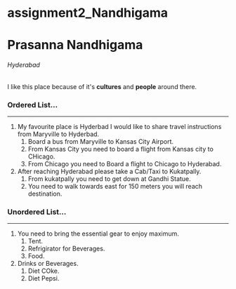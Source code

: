 # assignment2_Nandhigama
# Prasanna Nandhigama
###### Hyderabad
I like this place because of it's **cultures** and **people** around there.

### Ordered List...

---

1. My favourite place is Hyderbad I would like to share travel instructions from Maryville to Hyderbad.
    1. Board a bus from Maryville to Kansas City Airport.
    2. From Kansas City you need to board a flight from Kansas city to CHicago.
    3. From Chicago you need to Board a flight to Chicago to Hyderabad.
2. After reaching Hyderabad please take a Cab/Taxi to Kukatpally.
    1. From kukatpally you need to get down at Gandhi Statue.
    2. You need to walk towards east for 150 meters you will reach destination.

### Unordered List...

---

1. You need to bring the essential gear to enjoy maximum.
    1. Tent.
    2. Refrigirator for Beverages.
    3. Food.
2. Drinks or Beverages.
    1. Diet COke.
    2. Diet Pepsi.

